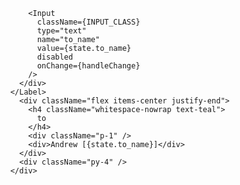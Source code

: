 <div className="hidden">
          <Label whileFocus="focus" className={LABEL_CLASS}>
            <div className="flex items-center">
          
              <Input
                className={INPUT_CLASS}
                type="text"
                name="to_name"
                value={state.to_name}
                disabled
                onChange={handleChange}
              />
            </div>
          </Label>
            <div className="flex items-center justify-end">
              <h4 className="whitespace-nowrap text-teal">
                to
              </h4>
              <div className="p-1" />
              <div>Andrew [{state.to_name}]</div>
            </div>
            <div className="py-4" />
          </div>
